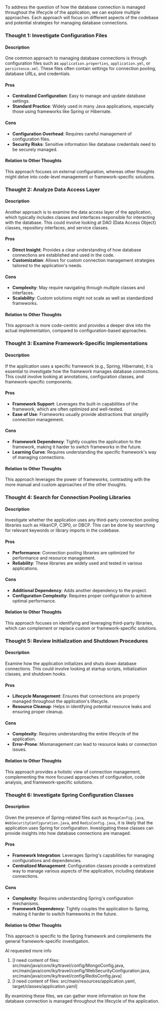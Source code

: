 To address the question of how the database connection is managed throughout the lifecycle of the application, we can explore multiple approaches. Each approach will focus on different aspects of the codebase and potential strategies for managing database connections.

### Thought 1: Investigate Configuration Files
#### Description
One common approach to managing database connections is through configuration files such as `application.properties`, `application.yml`, or `persistence.xml`. These files often contain settings for connection pooling, database URLs, and credentials.

#### Pros
- **Centralized Configuration**: Easy to manage and update database settings.
- **Standard Practice**: Widely used in many Java applications, especially those using frameworks like Spring or Hibernate.

#### Cons
- **Configuration Overhead**: Requires careful management of configuration files.
- **Security Risks**: Sensitive information like database credentials need to be securely managed.

#### Relation to Other Thoughts
This approach focuses on external configuration, whereas other thoughts might delve into code-level management or framework-specific solutions.

### Thought 2: Analyze Data Access Layer
#### Description
Another approach is to examine the data access layer of the application, which typically includes classes and interfaces responsible for interacting with the database. This could involve looking at DAO (Data Access Object) classes, repository interfaces, and service classes.

#### Pros
- **Direct Insight**: Provides a clear understanding of how database connections are established and used in the code.
- **Customization**: Allows for custom connection management strategies tailored to the application's needs.

#### Cons
- **Complexity**: May require navigating through multiple classes and interfaces.
- **Scalability**: Custom solutions might not scale as well as standardized frameworks.

#### Relation to Other Thoughts
This approach is more code-centric and provides a deeper dive into the actual implementation, compared to configuration-based approaches.

### Thought 3: Examine Framework-Specific Implementations
#### Description
If the application uses a specific framework (e.g., Spring, Hibernate), it is essential to investigate how the framework manages database connections. This could involve looking at annotations, configuration classes, and framework-specific components.

#### Pros
- **Framework Support**: Leverages the built-in capabilities of the framework, which are often optimized and well-tested.
- **Ease of Use**: Frameworks usually provide abstractions that simplify connection management.

#### Cons
- **Framework Dependency**: Tightly couples the application to the framework, making it harder to switch frameworks in the future.
- **Learning Curve**: Requires understanding the specific framework's way of managing connections.

#### Relation to Other Thoughts
This approach leverages the power of frameworks, contrasting with the more manual and custom approaches of the other thoughts.

### Thought 4: Search for Connection Pooling Libraries
#### Description
Investigate whether the application uses any third-party connection pooling libraries such as HikariCP, C3P0, or DBCP. This can be done by searching for relevant keywords or library imports in the codebase.

#### Pros
- **Performance**: Connection pooling libraries are optimized for performance and resource management.
- **Reliability**: These libraries are widely used and tested in various applications.

#### Cons
- **Additional Dependency**: Adds another dependency to the project.
- **Configuration Complexity**: Requires proper configuration to achieve optimal performance.

#### Relation to Other Thoughts
This approach focuses on identifying and leveraging third-party libraries, which can complement or replace custom or framework-specific solutions.

### Thought 5: Review Initialization and Shutdown Procedures
#### Description
Examine how the application initializes and shuts down database connections. This could involve looking at startup scripts, initialization classes, and shutdown hooks.

#### Pros
- **Lifecycle Management**: Ensures that connections are properly managed throughout the application's lifecycle.
- **Resource Cleanup**: Helps in identifying potential resource leaks and ensuring proper cleanup.

#### Cons
- **Complexity**: Requires understanding the entire lifecycle of the application.
- **Error-Prone**: Mismanagement can lead to resource leaks or connection issues.

#### Relation to Other Thoughts
This approach provides a holistic view of connection management, complementing the more focused approaches of configuration, code analysis, and framework-specific solutions.

### Thought 6: Investigate Spring Configuration Classes
#### Description
Given the presence of Spring-related files such as `MongoConfig.java`, `WebSecurityConfiguration.java`, and `RedisConfig.java`, it is likely that the application uses Spring for configuration. Investigating these classes can provide insights into how database connections are managed.

#### Pros
- **Framework Integration**: Leverages Spring's capabilities for managing configurations and dependencies.
- **Centralized Management**: Configuration classes provide a centralized way to manage various aspects of the application, including database connections.

#### Cons
- **Complexity**: Requires understanding Spring's configuration mechanisms.
- **Framework Dependency**: Tightly couples the application to Spring, making it harder to switch frameworks in the future.

#### Relation to Other Thoughts
This approach is specific to the Spring framework and complements the general framework-specific investigation.

AI requested more info
1. [I need content of files: <file>src/main/java/com/iky/travel/config/MongoConfig.java</file>, <file>src/main/java/com/iky/travel/config/WebSecurityConfiguration.java</file>, <file>src/main/java/com/iky/travel/config/RedisConfig.java</file>]
2. [I need content of files: <file>src/main/resources/application.yaml</file>, <file>target/classes/application.yaml</file>]

By examining these files, we can gather more information on how the database connection is managed throughout the lifecycle of the application.